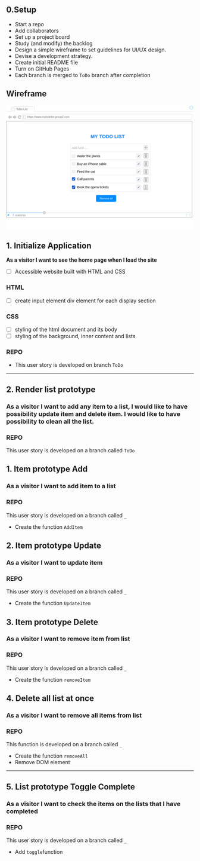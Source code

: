 ## 0.Setup

- Start a repo
- Add collaborators
- Set up a project board
- Study (and modify) the backlog
- Design a simple wireframe to set guidelines for UI/UX design.
- Devise a development strategy.
- Create initial README file
- Turn on GitHub Pages
- Each branch is merged to `ToDo` branch after completion

## Wireframe
![Drag Racing](wireframe.png)

## 1. Initialize Application

**As a visitor I want to see the home page when I load the site**

- [ ] Accessible website built with HTML and CSS

### HTML
- [ ] create input element
div element for each display section

### CSS
- [ ] styling of the html document and its body
- [ ] styling of the background, inner content and lists

### REPO
- This user story is developed on branch `ToDo`

___
## 2. Render list prototype

### As a visitor I want to add any item to a list, I would like to have possibility update item and delete item.   I would like to have possibility to clean all the list.

### REPO
This user story is developed on a branch called `ToDo`

## 1. Item prototype Add

### As a visitor I want to add item to a list
### REPO
This user story is developed on a branch called `_`
- Create the function `AddItem` 

## 2. Item prototype Update

### As a visitor I want to update item 
### REPO
This user story is developed on a branch called `_`
- Create the function `UpdateItem` 

## 3. Item prototype Delete

### As a visitor I want to remove item from list
### REPO
This user story is developed on a branch called `_`
- Create the function `removeItem` 

## 4. Delete all list at once
### As a visitor I want to remove all items from list
### REPO
This function is developed on a branch called `_`

- Create the function `removeAll`   
- Remove DOM element

---
## 5. List prototype Toggle Complete

### As a visitor I want to check the items on the lists that I have completed
### REPO
This user story is developed on a branch called `_`
- Add `toggle`function



